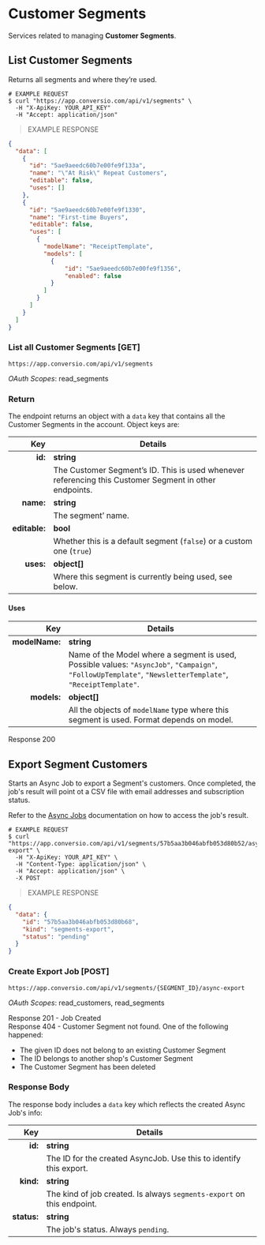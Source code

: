 # Customer Segments

Services related to managing **Customer Segments**.

## List Customer Segments

Returns all segments and where they&rsquo;re used.

```shell
# EXAMPLE REQUEST
$ curl "https://app.conversio.com/api/v1/segments" \
  -H "X-ApiKey: YOUR_API_KEY"
  -H "Accept: application/json"
```

> EXAMPLE RESPONSE

```json
{
  "data": [
    {
      "id": "5ae9aeedc60b7e00fe9f133a",
      "name": "\"At Risk\" Repeat Customers",
      "editable": false,
      "uses": []
    },
    {
      "id": "5ae9aeedc60b7e00fe9f1330",
      "name": "First-time Buyers",
      "editable": false,
      "uses": [
        {
          "modelName": "ReceiptTemplate",
          "models": [
            {
                "id": "5ae9aeedc60b7e00fe9f1356",
                "enabled": false
            }
          ]
        }
      ]
    }
  ]
}
```

### List all Customer Segments [GET]

`https://app.conversio.com/api/v1/segments`

_OAuth Scopes_: read_segments

### Return

The endpoint returns an object with a `data` key that contains all the Customer Segments in the account. Object keys are:

|Key               |Details                                                                  |
|-----------------:|-------------------------------------------------------------------------|
|**id:**           |**string**                                                               |
|                  |The Customer Segment&rsquo;s ID. This is used whenever referencing this Customer Segment in other endpoints.|
|**name:**         |**string**                                                               |
|                  |The segment&rsquo; name.                                                 |
|**editable:**     |**bool**                                                                 |
|                  |Whether this is a default segment (`false`) or a custom one (`true`)     |
|**uses:**         |**object[]**                                                             |
|                  |Where this segment is currently being used, see below.                   |

#### Uses

|Key               |Details                                                                  |
|-----------------:|-------------------------------------------------------------------------|
|**modelName:**    |**string**                                                               |
|                  |Name of the Model where a segment is used, Possible values: `"AsyncJob"`, `"Campaign"`, `"FollowUpTemplate"`, `"NewsletterTemplate"`, `"ReceiptTemplate"`.|
|**models:**       |**object[]**                                                             |
|                  |All the objects of `modelName` type where this segment is used. Format depends on model.|

<aside class="success">
  Response 200
</aside>

## Export Segment Customers

Starts an Async Job to export a Segment's customers. Once completed, the job's result will point ot a CSV file with email addresses and subscription status.

Refer to the [Async Jobs](#async-jobs) documentation on how to access the job's result.

```shell
# EXAMPLE REQUEST
$ curl "https://app.conversio.com/api/v1/segments/57b5aa3b046abfb053d80b52/async-export" \
  -H "X-ApiKey: YOUR_API_KEY" \
  -H "Content-Type: application/json" \
  -H "Accept: application/json" \
  -X POST
```

> EXAMPLE RESPONSE

```json
{
  "data": {
    "id": "57b5aa3b046abfb053d80b68",
    "kind": "segments-export",
    "status": "pending"
  }
}
```

### Create Export Job [POST]

`https://app.conversio.com/api/v1/segments/{SEGMENT_ID}/async-export`

_OAuth Scopes_: read_customers, read_segments

<aside class="success">
  Response 201 - Job Created
</aside>

<aside class="warning">
  Response 404 - Customer Segment not found. One of the following happened:
  <ul>
    <li>The given ID does not belong to an existing Customer Segment</li>
    <li>The ID belongs to another shop's Customer Segment</li>
    <li>The Customer Segment has been deleted</li>
  </ul>
</aside>

### Response Body

The response body includes a `data` key which reflects the created Async Job's info:

|Key                |Details|
|------------------:|-----------|
|**id:**            |**string**|
|                   |The ID for the created AsyncJob. Use this to identify this export.|
|**kind:**          |**string**|
|                   |The kind of job created. Is always `segments-export` on this endpoint.|
|**status:**        |**string**|
|                   |The job's status. Always `pending`.|
